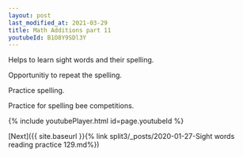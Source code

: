```yaml
---
layout: post
last_modified_at: 2021-03-29
title: Math Additions part 11
youtubeId: B1O8Y9SDl3Y
---
```

 
 
Helps to learn sight words and their spelling.

Opportunitiy to repeat the spelling. 

Practice spelling. 
 
Practice for spelling bee competitions. 
 
{% include youtubePlayer.html id=page.youtubeId %}
 
 

[Next]({{ site.baseurl }}{% link  split3/_posts/2020-01-27-Sight words reading practice 129.md%})
 
